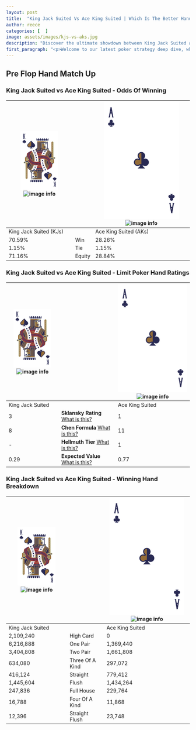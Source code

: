 ```yaml
---
layout: post
title:  "King Jack Suited Vs Ace King Suited | Which Is The Better Hand In Poker? A Complete Guide"
author: reece
categories: [  ]
image: assets/images/kjs-vs-aks.jpg
description: "Discover the ultimate showdown between King Jack Suited and Ace King Suited in poker! Uncover the odds, strategies, and scenarios where one hand triumphs over the other. Get ready to up your poker game with this thrilling analysis."
first_paragraph: "<p>Welcome to our latest poker strategy deep dive, where we're pitting two distinct hands against each other in a high-stakes showdown: King Jack Suited vs Ace King Suited.</p><p>In the dynamic world of poker, every decision counts, and knowing which hand holds the upper hand is key to your success at the table.</p><p>In this article, we'll dissect these two hands, explore the scenarios where one dominates the other, and equip you with the knowledge to make strategic choices that can tip the odds in your favor.</p><p>Get ready to unravel the intriguing dynamics of these poker hands and elevate your game to new heights.</p>"
---
```




[comment]: # (sp0)

## Pre Flop Hand Match Up

<div class="table hand-ratings" markdown="1"> 



### King Jack Suited vs Ace King Suited - Odds Of Winning


    
| ![image info](assets/images/hand1/K.png) ![image info](assets/images/hand1/Js.png) |  | ![image info](assets/images/hand2/A.png) ![image info](assets/images/hand2/Ks.png) |
| -------- | -------- | -------- |
| King Jack Suited (KJs) |  | Ace King Suited (AKs) |
| 70.59% | Win | 28.26% |
| 1.15% | Tie | 1.15% |
| 71.16% | Equity | 28.84% |




[comment]: # (sp1)



### King Jack Suited vs Ace King Suited - Limit Poker Hand Ratings


    
| ![image info](assets/images/hand1/K.png) ![image info](assets/images/hand1/Js.png) |  | ![image info](assets/images/hand2/A.png) ![image info](assets/images/hand2/Ks.png) |
| -------- | -------- | -------- |
| King Jack Suited |  | Ace King Suited |
| 3 | **Sklansky Rating** [What is this?](/sklansky-rating-explained) | 1 |
| 8 | **Chen Formula** [What is this?](/chen-formula-explained) | 11 |
| - | **Hellmuth Tier** [What is this?](/Hellmuth-tier-explained) | 1 |
| 0.29 | **Expected Value** [What is this?](/expected-value-explained) | 0.77 |




[comment]: # (sp2)



### King Jack Suited vs Ace King Suited - Winning Hand Breakdown


    
| ![image info](assets/images/hand1/K.png) ![image info](assets/images/hand1/Js.png) |  | ![image info](assets/images/hand2/A.png) ![image info](assets/images/hand2/Ks.png) |
| -------- | -------- | -------- |
| King Jack Suited |  | Ace King Suited |
| 2,109,240 | High Card | 0 |
| 6,216,888 | One Pair | 1,369,440 |
| 3,404,808 | Two Pair | 1,661,808 |
| 634,080 | Three Of A Kind | 297,072 |
| 416,124 | Straight | 779,412 |
| 1,445,604 | Flush | 1,434,264 |
| 247,836 | Full House | 229,764 |
| 16,788 | Four Of A Kind | 11,868 |
| 12,396 | Straight Flush | 23,748 |




[comment]: # (sp3)



</div>

[comment]: # (sp4)



[comment]: # (sp5)

